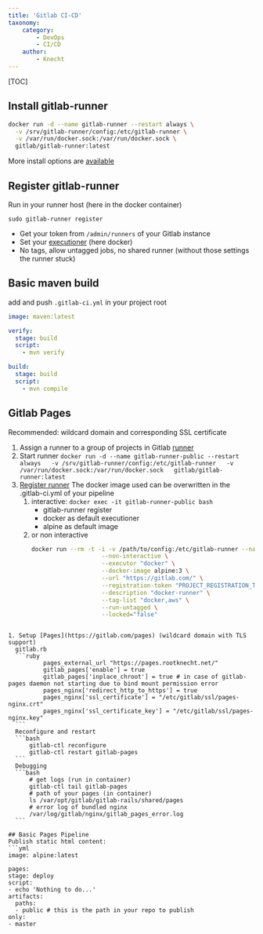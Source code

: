 ```yaml
---
title: 'Gitlab CI-CD'
taxonomy:
    category:
        - DevOps
        - CI/CD
    author:
        - Knecht
---
```


[TOC]

## Install gitlab-runner

```bash
docker run -d --name gitlab-runner --restart always \
  -v /srv/gitlab-runner/config:/etc/gitlab-runner \
  -v /var/run/docker.sock:/var/run/docker.sock \
  gitlab/gitlab-runner:latest
```
More install options are [available](https://docs.gitlab.com/runner/install/)

## Register gitlab-runner

Run in your runner host (here in the docker container)
```
sudo gitlab-runner register
```
- Get your token from `/admin/runners` of your Gitlab instance
- Set your [executioner](https://docs.gitlab.com/runner/executors/README.html) (here docker)
- No tags, allow untagged jobs, no shared runner (without those settings the runner stuck)

## Basic maven build
add and push `.gitlab-ci.yml` in your project root
```yml
image: maven:latest

verify:
  stage: build
  script:
    - mvn verify

build:
  stage: build
  script:
    - mvn compile
```

## Gitlab Pages

Recommended: wildcard domain and corresponding SSL certificate

1. Assign a runner to a group of projects in Gitlab [runner](https://docs.gitlab.com/ee/ci/runners/)
1. Start runner `docker run -d --name gitlab-runner-public --restart always   -v /srv/gitlab-runner/config:/etc/gitlab-runner   -v /var/run/docker.sock:/var/run/docker.sock   gitlab/gitlab-runner:latest`
1. [Register runner](https://docs.gitlab.com/runner/register/index.html) 
	The docker image used can be overwritten in the .gitlab-ci.yml of your pipeline
	1. interactive: `docker exec -it gitlab-runner-public bash`
		- gitlab-runner register
		- docker as default executioner
		- alpine as default image 
	1. or non interactive
		```bash
        docker run --rm -t -i -v /path/to/config:/etc/gitlab-runner --name gitlab-runner gitlab/gitlab-runner register \
  							--non-interactive \
							--executor "docker" \
                          	--docker-image alpine:3 \
                          	--url "https://gitlab.com/" \
                          	--registration-token "PROJECT_REGISTRATION_TOKEN" \
                          	--description "docker-runner" \
                          	--tag-list "docker,aws" \
                          	--run-untagged \
                          	--locked="false"
  ```
  
1. Setup [Pages](https://gitlab.com/pages) (wildcard domain with TLS support)
	gitlab.rb
    ```ruby
            pages_external_url "https://pages.rootknecht.net/"
            gitlab_pages['enable'] = true
            gitlab_pages['inplace_chroot'] = true # in case of gitlab-pages daemon not starting due to bind mount permission error
            pages_nginx['redirect_http_to_https'] = true
            pages_nginx['ssl_certificate'] = "/etc/gitlab/ssl/pages-nginx.crt"
            pages_nginx['ssl_certificate_key'] = "/etc/gitlab/ssl/pages-nginx.key"
    ```
	Reconfigure and restart
    ```bash
        gitlab-ctl reconfigure
        gitlab-ctl restart gitlab-pages
    ```
    Debugging
    ```bash
    	# get logs (run in container)
		gitlab-ctl tail gitlab-pages
        # path of your pages (in container)
        ls /var/opt/gitlab/gitlab-rails/shared/pages
        # error log of bundled nginx
        /var/log/gitlab/nginx/gitlab_pages_error.log
	```

## Basic Pages Pipeline
Publish static html content:
```yml
image: alpine:latest

pages:
  stage: deploy
  script:
  - echo 'Nothing to do...'
  artifacts:
    paths:
    - public # this is the path in your repo to publish
  only:
  - master

```

